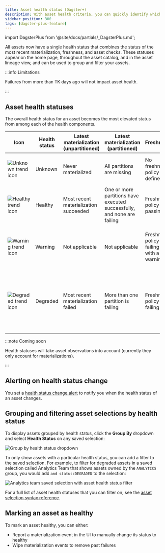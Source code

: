 ```yaml
---
title: Asset health status (Dagster+)
description: With asset health criteria, you can quickly identify which datasets are performing well and which need attention in Dagster+.
sidebar_position: 300
tags: [dagster-plus-feature]
---
```


import DagsterPlus from '@site/docs/partials/\_DagsterPlus.md';

<DagsterPlus />

All assets now have a single health status that combines the status of the most recent materialization, freshness, and asset checks. These statuses appear on the home page, throughout the asset catalog, and in the asset lineage view, and can be used to group and filter your assets.

:::info Limitations

Failures from more than TK days ago will not impact asset health.

:::

## Asset health statuses

The overall health status for an asset becomes the most elevated status from among each of the health components.

| Icon                                                               | Health status | Latest materialization (unpartitioned) | Latest materialization (partitioned)                                    | Freshness                                  | Asset checks                                                            |
| ------------------------------------------------------------------ | ------------- | -------------------------------------- | ----------------------------------------------------------------------- | ------------------------------------------ | ----------------------------------------------------------------------- |
| ![Unknown trend icon](/images/guides/observe/status.svg)           | Unknown       | Never materialized                     | All partitions are missing                                              | No freshness policy defined                | No asset checks defined or executed                                     |
| ![Healthy trend icon](/images/guides/observe/successful_trend.svg) | Healthy       | Most recent materialization succeeded  | One or more partitions have executed successfully, and none are failing | Freshness policy is passing                | All asset checks that have executed are passing                         |
| ![Warning trend icon](/images/guides/observe/warning_trend.svg)    | Warning       | Not applicable                         | Not applicable                                                          | Freshness policy is failing with a warning | Some asset checks are failing with a warning                            |
| ![Degraded trend icon](/images/guides/observe/failure_trend.svg)   | Degraded      | Most recent materialization failed     | More than one partition is failing                                      | Freshness policy is failing                | Some asset checks are failing, or had an error on most recent execution |

:::note Coming soon

Health statuses will take asset observations into account (currently they only account for materializations).

:::

## Alerting on health status change

You set a [health status change alert](/guides/observe/alerts/creating-alerts) to notify you when the health status of an asset changes.

## Grouping and filtering asset selections by health status

To display assets grouped by health status, click the **Group By** dropdown and select **Health Status** on any saved selection:

![Group by health status dropdown](/images/guides/observe/group-by-health-status.png)

To only show assets with a particular health status, you can add a filter to the saved selection. For example, to filter for degraded assets in a saved selection called Analytics Team that shows assets owned by the `ANALYTICS` group, you would add `and status:DEGRADED` to the selection:

![Analytics team saved selection with asset health status filter](/images/guides/observe/filter-degraded-status-assets.png)

For a full list of asset health statuses that you can filter on, see the [asset selection syntax reference](/guides/build/assets/asset-selection-syntax/reference#filters).

## Marking an asset as healthy

To mark an asset healthy, you can either:

- Report a materialization event in the UI to manually change its status to healthy
- Wipe materialization events to remove past failures
